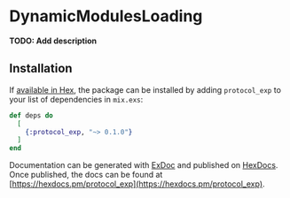 # DynamicModulesLoading

**TODO: Add description**

## Installation

If [available in Hex](https://hex.pm/docs/publish), the package can be installed
by adding `protocol_exp` to your list of dependencies in `mix.exs`:

```elixir
def deps do
  [
    {:protocol_exp, "~> 0.1.0"}
  ]
end
```

Documentation can be generated with [ExDoc](https://github.com/elixir-lang/ex_doc)
and published on [HexDocs](https://hexdocs.pm). Once published, the docs can
be found at [https://hexdocs.pm/protocol_exp](https://hexdocs.pm/protocol_exp).

